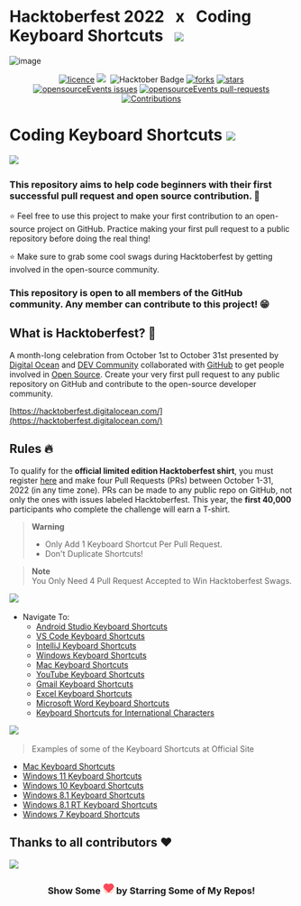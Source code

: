 # Hacktoberfest 2022 &nbsp; x &nbsp; Coding Keyboard Shortcuts  &nbsp;    ![](https://img.shields.io/badge/-Hacktoberfest_2022-darkred?style=flat&logo=Hacktoberfest&logoColor=white)&nbsp;
![image](https://user-images.githubusercontent.com/70385488/192114009-0830321a-d227-4a4d-8411-6c03b54d7ce6.png)

<div align="center">

<!--[![Open Source Love](https://firstcontributions.github.io/open-source-badges/badges/open-source-v1/open-source.svg)](https://github.com/AnshSinghSonkhia/Coding-Keyboard-Shortcuts)-->
<!--<img src="https://img.shields.io/static/v1?label=%E2%AD%90&message=If%20Useful&style=style=flat&color=BC4E99" alt="Star Badge"/>-->

<a href="https://github.com/AnshSinghSonkhia/Coding-Keyboard-Shortcuts/blob/master/LICENSE" target="blank"><img src="https://img.shields.io/github/license/AnshSinghSonkhia/Coding-Keyboard-Shortcuts?style=flat" alt="licence"/></a>
![](https://img.shields.io/badge/-Good_First_Issue-blue?style=flat&logo=&logoColor=black)&nbsp;
<img src="https://img.shields.io/badge/Hacktoberfest-2022-blueviolet" alt="Hacktober Badge"/>
<a href="https://github.com/AnshSinghSonkhia/Coding-Keyboard-Shortcuts/fork" target="blank"><img src="https://img.shields.io/github/forks/AnshSinghSonkhia/Coding-Keyboard-Shortcuts?style=flat" alt="forks"/></a>
<a href="https://github.com/AnshSinghSonkhia/Coding-Keyboard-Shortcuts/stargazers" target="blank"><img src="https://img.shields.io/github/stars/AnshSinghSonkhia/Coding-Keyboard-Shortcuts?style=flat" alt="stars"/></a>
<a href="https://github.com/AnshSinghSonkhia/Coding-Keyboard-Shortcuts/issues?q=is%3Aissue+" target="blank"><img src="https://img.shields.io/github/issues/AnshSinghSonkhia/Coding-Keyboard-Shortcuts?style=flat-square" alt="opensourceEvents issues"/></a>
<a href="https://github.com/AnshSinghSonkhia/Coding-Keyboard-Shortcuts/pulls?q=is%3Apr" target="blank"><img src="https://img.shields.io/github/issues-pr/AnshSinghSonkhia/Coding-Keyboard-Shortcuts?style=flat-square" alt="opensourceEvents pull-requests"/></a>
<a href="https://github.com/AnshSinghSonkhia"><img src="https://img.shields.io/badge/Contributions-welcome-green.svg?style=flat&logo=github" alt="Contributions" /></a>

</div>

# Coding Keyboard Shortcuts   <img src="https://media.giphy.com/media/WUlplcMpOCEmTGBtBW/giphy.gif" width="50">

![](https://i.imgur.com/waxVImv.png)



### This repository aims to help code beginners with their first successful pull request and open source contribution. :partying_face:

:star: Feel free to use this project to make your first contribution to an open-source project on GitHub. Practice making your first pull request to a public repository before doing the real thing!

:star: Make sure to grab some cool swags during Hacktoberfest by getting involved in the open-source community.

### This repository is open to all members of the GitHub community. Any member can contribute to this project! :grin:

## What is Hacktoberfest? :thinking:
A month-long celebration from October 1st to October 31st presented by [Digital Ocean](https://hacktoberfest.digitalocean.com/) and [DEV Community](https://dev.to/) collaborated with [GitHub](https://github.com/blog/2433-celebrate-open-source-this-october-with-hacktoberfest) to get people involved in [Open Source](https://github.com/open-source). Create your very first pull request to any public repository on GitHub and contribute to the open-source developer community.

[https://hacktoberfest.digitalocean.com/](https://hacktoberfest.digitalocean.com/)

## Rules :fire:
To qualify for the __official limited edition Hacktoberfest shirt__, you must register [here](https://hacktoberfest.digitalocean.com/) and make four Pull Requests (PRs) between October 1-31, 2022 (in any time zone). PRs can be made to any public repo on GitHub, not only the ones with issues labeled Hacktoberfest. This year, the __first 40,000__ participants who complete the challenge will earn a T-shirt.




> **Warning** <br>
> * Only Add 1 Keyboard Shortcut Per Pull Request. <br>
> * Don't Duplicate Shortcuts!

> **Note** <br>
> You Only Need 4 Pull Request Accepted to Win Hacktoberfest Swags.

![](https://i.imgur.com/waxVImv.png)

* Navigate To:
  * [Android Studio Keyboard Shortcuts](https://github.com/AnshSinghSonkhia/Coding-Keyboard-Shortcuts/blob/main/Android%20Studio%20Shortcuts.md)
  * [VS Code Keyboard Shortcuts](https://github.com/AnshSinghSonkhia/Coding-Keyboard-Shortcuts/blob/main/VS%20Code%20Shortcuts.md)
  * [IntelliJ Keyboard Shortcuts](https://github.com/AnshSinghSonkhia/Coding-Keyboard-Shortcuts/blob/main/IntelliJ%20Shortcuts.md)
  * [Windows Keyboard Shortcuts](https://github.com/AnshSinghSonkhia/Coding-Keyboard-Shortcuts/blob/main/Windows%20Keyboard%20Shortcuts.md)
  * [Mac Keyboard Shortcuts](https://github.com/AnshSinghSonkhia/Coding-Keyboard-Shortcuts/blob/main/Mac%20Keyboard%20Shortcuts.md)
  * [YouTube Keyboard Shortcuts](https://github.com/AnshSinghSonkhia/Coding-Keyboard-Shortcuts/blob/main/YouTube%20Keyboard%20Shortcuts.md)
  * [Gmail Keyboard Shortcuts](https://github.com/AnshSinghSonkhia/Coding-Keyboard-Shortcuts/blob/main/Gmail%20Keyboard%20Shortcuts.md)
  * [Excel Keyboard Shortcuts](https://github.com/AnshSinghSonkhia/Coding-Keyboard-Shortcuts/blob/main/Excel%20Keyboard%20Shortcuts.md)
  * [Microsoft Word Keyboard Shortcuts](https://github.com/AnshSinghSonkhia/Coding-Keyboard-Shortcuts/blob/main/Microsoft%20Word%20Shortcuts.md)
  * [Keyboard Shortcuts for International Characters](https://github.com/AnshSinghSonkhia/Coding-Keyboard-Shortcuts/blob/main/Keyboard%20Shortcuts%20for%20International%20Characters.md)

![](https://i.imgur.com/waxVImv.png)

> Examples of some of the Keyboard Shortcuts at Official Site

* [Mac Keyboard Shortcuts](https://support.apple.com/en-in/HT201236)
* [Windows 11 Keyboard Shortcuts](https://support.microsoft.com/en-us/windows/keyboard-shortcuts-in-windows-dcc61a57-8ff0-cffe-9796-cb9706c75eec#WindowsVersion=Windows_11)
* [Windows 10 Keyboard Shortcuts](https://support.microsoft.com/en-us/windows/keyboard-shortcuts-in-windows-dcc61a57-8ff0-cffe-9796-cb9706c75eec#WindowsVersion=Windows_10)
* [Windows 8.1 Keyboard Shortcuts](https://support.microsoft.com/en-us/windows/keyboard-shortcuts-in-windows-dcc61a57-8ff0-cffe-9796-cb9706c75eec#WindowsVersion=Windows_8.1_&_Windows_8.1_RT)
* [Windows 8.1 RT Keyboard Shortcuts](https://support.microsoft.com/en-us/windows/keyboard-shortcuts-in-windows-dcc61a57-8ff0-cffe-9796-cb9706c75eec#WindowsVersion=Windows_8.1_&_Windows_8.1_RT)
* [Windows 7 Keyboard Shortcuts](https://support.microsoft.com/en-us/windows/keyboard-shortcuts-in-windows-dcc61a57-8ff0-cffe-9796-cb9706c75eec#WindowsVersion=Windows_7)



## Thanks to all contributors ❤

 <a href = "https://github.com/AnshSinghSonkhia/Coding-Keyboard-Shortcuts/graphs/contributors">
   <img src = "https://contrib.rocks/image?repo=AnshSinghSonkhia/Coding-Keyboard-Shortcuts"/>
 </a>







<div align="center">

<h3> Show Some <img src="https://github.com/AnshSinghSonkhia/AnshSinghSonkhia/blob/main/icons/love.png" title="Love" alt="Love" width="20" height="20"/> by Starring Some of My Repos! </h3>

</div>

